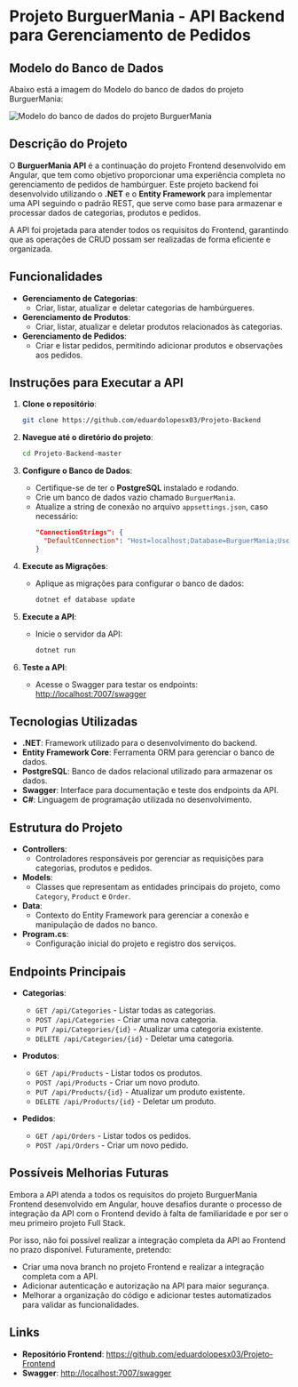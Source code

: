 # Projeto BurguerMania - API Backend para Gerenciamento de Pedidos

## Modelo do Banco de Dados
Abaixo está a imagem do Modelo do banco de dados do projeto BurguerMania:

![Modelo do banco de dados do projeto BurguerMania](https://github.com/user-attachments/assets/b5d4b6dc-34fd-4f0a-a417-e25c0a567f88)

## Descrição do Projeto
O **BurguerMania API** é a continuação do projeto Frontend desenvolvido em Angular, que tem como objetivo proporcionar uma experiência completa no gerenciamento de pedidos de hambúrguer. Este projeto backend foi desenvolvido utilizando o **.NET** e o **Entity Framework** para implementar uma API seguindo o padrão REST, que serve como base para armazenar e processar dados de categorias, produtos e pedidos.

A API foi projetada para atender todos os requisitos do Frontend, garantindo que as operações de CRUD possam ser realizadas de forma eficiente e organizada.

## Funcionalidades
- **Gerenciamento de Categorias**:
  - Criar, listar, atualizar e deletar categorias de hambúrgueres.
- **Gerenciamento de Produtos**:
  - Criar, listar, atualizar e deletar produtos relacionados às categorias.
- **Gerenciamento de Pedidos**:
  - Criar e listar pedidos, permitindo adicionar produtos e observações aos pedidos.

## Instruções para Executar a API
1. **Clone o repositório**:
   ```bash
   git clone https://github.com/eduardolopesx03/Projeto-Backend
   ```

2. **Navegue até o diretório do projeto**:
   ```bash
   cd Projeto-Backend-master
   ```

3. **Configure o Banco de Dados**:
   - Certifique-se de ter o **PostgreSQL** instalado e rodando.
   - Crie um banco de dados vazio chamado `BurguerMania`.
   - Atualize a string de conexão no arquivo `appsettings.json`, caso necessário:
     ```json
     "ConnectionStrings": {
       "DefaultConnection": "Host=localhost;Database=BurguerMania;Username=postgres;Password=1234"
     }
     ```

4. **Execute as Migrações**:
   - Aplique as migrações para configurar o banco de dados:
     ```bash
     dotnet ef database update
     ```

5. **Execute a API**:
   - Inicie o servidor da API:
     ```bash
     dotnet run
     ```

6. **Teste a API**:
   - Acesse o Swagger para testar os endpoints:
     [http://localhost:7007/swagger](http://localhost:7007/swagger)

## Tecnologias Utilizadas
- **.NET**: Framework utilizado para o desenvolvimento do backend.
- **Entity Framework Core**: Ferramenta ORM para gerenciar o banco de dados.
- **PostgreSQL**: Banco de dados relacional utilizado para armazenar os dados.
- **Swagger**: Interface para documentação e teste dos endpoints da API.
- **C#**: Linguagem de programação utilizada no desenvolvimento.

## Estrutura do Projeto
- **Controllers**:
  - Controladores responsáveis por gerenciar as requisições para categorias, produtos e pedidos.
- **Models**:
  - Classes que representam as entidades principais do projeto, como `Category`, `Product` e `Order`.
- **Data**:
  - Contexto do Entity Framework para gerenciar a conexão e manipulação de dados no banco.
- **Program.cs**:
  - Configuração inicial do projeto e registro dos serviços.

## Endpoints Principais
- **Categorias**:
  - `GET /api/Categories` - Listar todas as categorias.
  - `POST /api/Categories` - Criar uma nova categoria.
  - `PUT /api/Categories/{id}` - Atualizar uma categoria existente.
  - `DELETE /api/Categories/{id}` - Deletar uma categoria.

- **Produtos**:
  - `GET /api/Products` - Listar todos os produtos.
  - `POST /api/Products` - Criar um novo produto.
  - `PUT /api/Products/{id}` - Atualizar um produto existente.
  - `DELETE /api/Products/{id}` - Deletar um produto.

- **Pedidos**:
  - `GET /api/Orders` - Listar todos os pedidos.
  - `POST /api/Orders` - Criar um novo pedido.

## Possíveis Melhorias Futuras
Embora a API atenda a todos os requisitos do projeto BurguerMania Frontend desenvolvido em Angular, houve desafios durante o processo de integração da API com o Frontend devido à falta de familiaridade e por ser o meu primeiro projeto Full Stack.

Por isso, não foi possível realizar a integração completa da API ao Frontend no prazo disponível. Futuramente, pretendo:
- Criar uma nova branch no projeto Frontend e realizar a integração completa com a API.
- Adicionar autenticação e autorização na API para maior segurança.
- Melhorar a organização do código e adicionar testes automatizados para validar as funcionalidades.

## Links
- **Repositório Frontend**: https://github.com/eduardolopesx03/Projeto-Frontend
- **Swagger**: [http://localhost:7007/swagger](http://localhost:7007)
